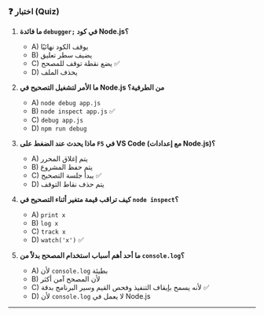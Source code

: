 ### ❓ اختبار (Quiz)

1.  **ما فائدة `debugger;` في كود Node.js؟**
    * A) يوقف الكود نهائيًا
    * B) يضيف سطر تعليق
    * C) يضع نقطة توقف للمصحح ✅
    * D) يحذف الملف

2.  **ما الأمر لتشغيل التصحيح في Node.js من الطرفية؟**
    * A) `node debug app.js`
    * B) `node inspect app.js` ✅
    * C) `debug app.js`
    * D) `npm run debug`

3.  **ماذا يحدث عند الضغط على `F5` في VS Code (مع إعدادات Node.js)؟**
    * A) يتم إغلاق المحرر
    * B) يتم حفظ المشروع
    * C) يبدأ جلسة التصحيح ✅
    * D) يتم حذف نقاط التوقف

4.  **كيف تراقب قيمة متغير أثناء التصحيح في `node inspect`؟**
    * A) `print x`
    * B) `log x`
    * C) `track x`
    * D) `watch('x')` ✅

5.  **ما أحد أهم أسباب استخدام المصحح بدلاً من `console.log`؟**
    * A) لأن `console.log` بطيئة
    * B) لأن المصحح آمن أكثر
    * C) لأنه يسمح بإيقاف التنفيذ وفحص القيم وسير البرنامج بدقة ✅
    * D) لأن `console.log` لا يعمل في Node.js

***